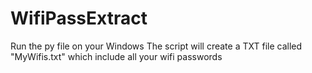 # WifiPassExtract
Run the py file on your Windows
The script will create a TXT file called "MyWifis.txt" which include all your wifi passwords
